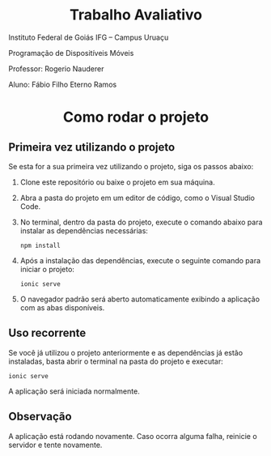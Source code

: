 <h1 align="center">Trabalho Avaliativo</h1>

Instituto Federal de Goiás IFG – Campus Uruaçu

Programação de Dispositíveis Móveis

Professor: Rogerio Nauderer

Aluno: Fábio Filho Eterno Ramos



<h1 align="center">Como rodar o projeto</h1>

## Primeira vez utilizando o projeto

Se esta for a sua primeira vez utilizando o projeto, siga os passos abaixo:

1. Clone este repositório ou baixe o projeto em sua máquina.
2. Abra a pasta do projeto em um editor de código, como o Visual Studio Code.
3. No terminal, dentro da pasta do projeto, execute o comando abaixo para instalar as dependências necessárias:

       npm install

4. Após a instalação das dependências, execute o seguinte comando para iniciar o projeto:

       ionic serve

5. O navegador padrão será aberto automaticamente exibindo a aplicação com as abas disponíveis.

## Uso recorrente

Se você já utilizou o projeto anteriormente e as dependências já estão instaladas, basta abrir o terminal na pasta do projeto e executar:

    ionic serve


A aplicação será iniciada normalmente.

## Observação

A aplicação está rodando novamente. Caso ocorra alguma falha, reinicie o servidor e tente novamente.
